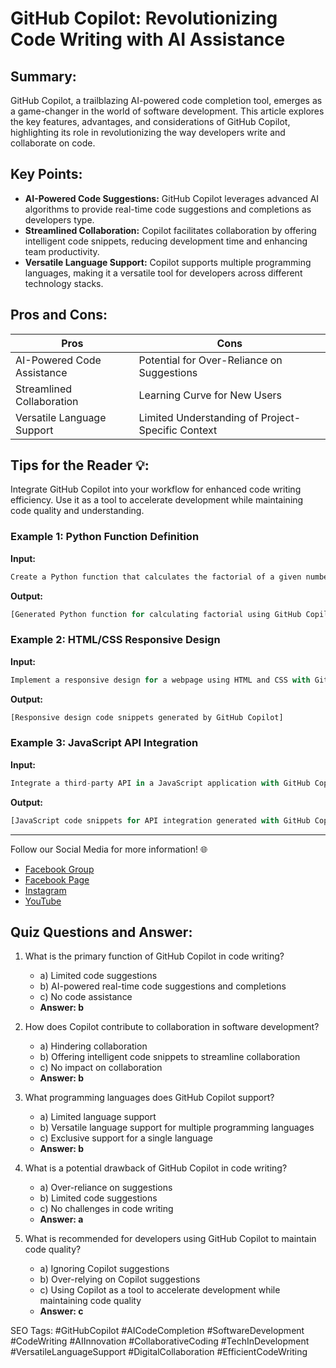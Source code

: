 # GitHub Copilot: Revolutionizing Code Writing with AI Assistance

## Summary:
GitHub Copilot, a trailblazing AI-powered code completion tool, emerges as a game-changer in the world of software development. This article explores the key features, advantages, and considerations of GitHub Copilot, highlighting its role in revolutionizing the way developers write and collaborate on code.

## Key Points:
- **AI-Powered Code Suggestions:** GitHub Copilot leverages advanced AI algorithms to provide real-time code suggestions and completions as developers type.
- **Streamlined Collaboration:** Copilot facilitates collaboration by offering intelligent code snippets, reducing development time and enhancing team productivity.
- **Versatile Language Support:** Copilot supports multiple programming languages, making it a versatile tool for developers across different technology stacks.

## Pros and Cons:

| Pros                          | Cons                                  |
|-------------------------------|---------------------------------------|
| AI-Powered Code Assistance    | Potential for Over-Reliance on Suggestions|
| Streamlined Collaboration     | Learning Curve for New Users          |
| Versatile Language Support     | Limited Understanding of Project-Specific Context|

## Tips for the Reader 💡:
Integrate GitHub Copilot into your workflow for enhanced code writing efficiency. Use it as a tool to accelerate development while maintaining code quality and understanding.

### Example 1: Python Function Definition
**Input:**
```dart
Create a Python function that calculates the factorial of a given number using GitHub Copilot.
```
**Output:**
```dart
[Generated Python function for calculating factorial using GitHub Copilot]
```

### Example 2: HTML/CSS Responsive Design
**Input:**
```dart
Implement a responsive design for a webpage using HTML and CSS with GitHub Copilot assistance.
```
**Output:**
```dart
[Responsive design code snippets generated by GitHub Copilot]
```

### Example 3: JavaScript API Integration
**Input:**
```dart
Integrate a third-party API in a JavaScript application with GitHub Copilot providing code suggestions.
```
**Output:**
```dart
[JavaScript code snippets for API integration generated with GitHub Copilot]
```

<hr>

Follow our Social Media for more information! 🌐

- [Facebook Group](https://www.facebook.com/groups/trionxai)
- [Facebook Page](https://www.facebook.com/ai.trionxai)
- [Instagram](https://www.instagram.com/trionxai/)
- [YouTube](https://www.youtube.com/@robotdocs/)

## Quiz Questions and Answer:

1. What is the primary function of GitHub Copilot in code writing?
   - a) Limited code suggestions
   - b) AI-powered real-time code suggestions and completions
   - c) No code assistance
   - **Answer: b**

2. How does Copilot contribute to collaboration in software development?
   - a) Hindering collaboration
   - b) Offering intelligent code snippets to streamline collaboration
   - c) No impact on collaboration
   - **Answer: b**

3. What programming languages does GitHub Copilot support?
   - a) Limited language support
   - b) Versatile language support for multiple programming languages
   - c) Exclusive support for a single language
   - **Answer: b**

4. What is a potential drawback of GitHub Copilot in code writing?
   - a) Over-reliance on suggestions
   - b) Limited code suggestions
   - c) No challenges in code writing
   - **Answer: a**

5. What is recommended for developers using GitHub Copilot to maintain code quality?
   - a) Ignoring Copilot suggestions
   - b) Over-relying on Copilot suggestions
   - c) Using Copilot as a tool to accelerate development while maintaining code quality
   - **Answer: c**

SEO Tags: #GitHubCopilot #AICodeCompletion #SoftwareDevelopment #CodeWriting #AIInnovation #CollaborativeCoding #TechInDevelopment #VersatileLanguageSupport #DigitalCollaboration #EfficientCodeWriting
